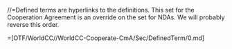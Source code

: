 //=Defined terms are hyperlinks to the definitions.  This set for the Cooperation Agreement is an override on the set for NDAs.  We will probably reverse this order.  


=[OTF/WorldCC//WorldCC-Cooperate-CmA/Sec/DefinedTerm/0.md]
